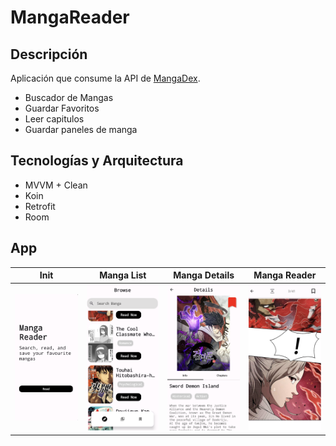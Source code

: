 # MangaReader

## Descripción
Aplicación que consume la API de [MangaDex](https://api.mangadex.org/docs/).
- Buscador de Mangas
- Guardar Favoritos
- Leer capitulos
- Guardar paneles de manga


## Tecnologías y Arquitectura
- MVVM + Clean
- Koin
- Retrofit
- Room

## App
  Init           |  Manga List | Manga Details | Manga Reader
:-------------------------:|:-------------------------:|:-------------------------:|:-------------------------:
<img src="https://github.com/RubenPardo/MangaReader/blob/master/init.png" alt="drawing" width="200"/> | <img src="https://github.com/RubenPardo/MangaReader/blob/master/list.png" alt="drawing" width="200"/>| <img src="https://github.com/RubenPardo/MangaReader/blob/master/details.png" alt="drawing" width="200"/>| <img src="https://github.com/RubenPardo/MangaReader/blob/master/reader.png" alt="drawing" width="200"/>
